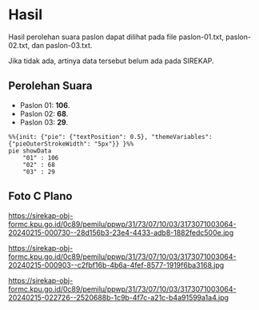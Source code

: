 # Hasil

Hasil perolehan suara paslon dapat dilihat pada file paslon-01.txt, paslon-02.txt, dan paslon-03.txt.

Jika tidak ada, artinya data tersebut belum ada pada SIREKAP.

## Perolehan Suara

 * Paslon 01: **106**.
 * Paslon 02: **68**.
 * Paslon 03: **29**.

```mermaid
%%{init: {"pie": {"textPosition": 0.5}, "themeVariables": {"pieOuterStrokeWidth": "5px"}} }%%
pie showData
    "01" : 106
    "02" : 68
    "03" : 29
```
## Foto C Plano

https://sirekap-obj-formc.kpu.go.id/0c89/pemilu/ppwp/31/73/07/10/03/3173071003064-20240215-000730--28d156b3-23e4-4433-adb8-1882fedc500e.jpg

https://sirekap-obj-formc.kpu.go.id/0c89/pemilu/ppwp/31/73/07/10/03/3173071003064-20240215-000903--c2fbf16b-4b6a-4fef-8577-1919f6ba3168.jpg

https://sirekap-obj-formc.kpu.go.id/0c89/pemilu/ppwp/31/73/07/10/03/3173071003064-20240215-022726--2520688b-1c9b-4f7c-a21c-b4a91599a1a4.jpg
